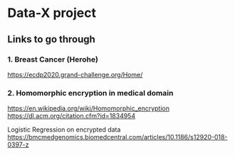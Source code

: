 # Data-X project

## Links to go through

### 1. Breast Cancer (Herohe)
https://ecdp2020.grand-challenge.org/Home/

### 2. Homomorphic encryption in medical domain
https://en.wikipedia.org/wiki/Homomorphic_encryption \
https://dl.acm.org/citation.cfm?id=1834954

Logistic Regression on encrypted data \
https://bmcmedgenomics.biomedcentral.com/articles/10.1186/s12920-018-0397-z

